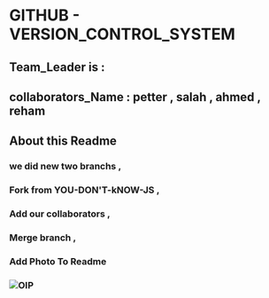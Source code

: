 # GITHUB - VERSION_CONTROL_SYSTEM 
## Team_Leader is :
## collaborators_Name : petter , salah , ahmed , reham
## About this Readme
### we did new two branchs ,
### Fork from YOU-DON'T-kNOW-JS ,
### Add our collaborators ,
### Merge branch ,
### Add Photo To Readme 
### ![OIP](https://user-images.githubusercontent.com/116906734/227661868-70419f2b-48e1-459e-9ea3-0d0bf175ce95.jpeg)